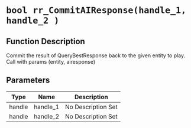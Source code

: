 # `bool rr_CommitAIResponse(handle_1, handle_2 )`
## Function Description
Commit the result of QueryBestResponse back to the given entity to play. Call with params (entity, airesponse)
## Parameters
Type|Name|Description
--|--|--
handle|handle_1|No Description Set
handle|handle_2|No Description Set
